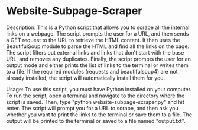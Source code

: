 # Website-Subpage-Scraper

Description:
This is a Python script that allows you to scrape all the internal links on a webpage. The script prompts the user for a URL, and then sends a GET request to the URL to retrieve the HTML content. It then uses the BeautifulSoup module to parse the HTML and find all the links on the page. The script filters out external links and links that don't start with the base URL, and removes any duplicates. Finally, the script prompts the user for an output mode and either prints the list of links to the terminal or writes them to a file. If the required modules (requests and beautifulsoup4) are not already installed, the script will automatically install them for you.

Usage:
To use this script, you must have Python installed on your computer. To run the script, open a terminal and navigate to the directory where the script is saved. Then, type "python website-subpage-scraper.py" and hit enter. The script will prompt you for a URL to scrape, and then ask you whether you want to print the links to the terminal or save them to a file. The output will be printed to the terminal or saved to a file named "output.txt".
